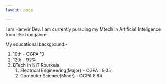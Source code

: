 ```yaml
---
layout: page

---
```

I am Hamvir Dev. I am currently pursuing my Mtech in Artificial Inteligence from IISc bangalore.

My educational background:-
1. 10th - CGPA 10
2. 12th - 92%
3. BTech in NIT Rourkela
    1. Electrical Engineering(Major) - CGPA : 9.35
    2. Computer Science(Minor) - CGPA 8.84
